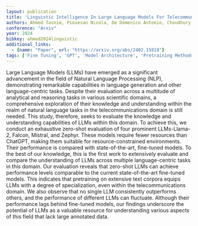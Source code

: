 ```yaml
---
layout: publication
title: 'Linguistic Intelligence In Large Language Models For Telecommunications'
authors: Ahmed Tasnim, Piovesan Nicola, De Domenico Antonio, Choudhury Salimur
conference: "Arxiv"
year: 2024
bibkey: ahmed2024linguistic
additional_links:
  - {name: "Paper", url: "https://arxiv.org/abs/2402.15818"}
tags: ['Fine Tuning', 'GPT', 'Model Architecture', 'Pretraining Methods', 'Training Techniques']
---
```

Large Language Models (LLMs) have emerged as a significant advancement in the
field of Natural Language Processing (NLP), demonstrating remarkable
capabilities in language generation and other language-centric tasks. Despite
their evaluation across a multitude of analytical and reasoning tasks in
various scientific domains, a comprehensive exploration of their knowledge and
understanding within the realm of natural language tasks in the
telecommunications domain is still needed. This study, therefore, seeks to
evaluate the knowledge and understanding capabilities of LLMs within this
domain. To achieve this, we conduct an exhaustive zero-shot evaluation of four
prominent LLMs-Llama-2, Falcon, Mistral, and Zephyr. These models require fewer
resources than ChatGPT, making them suitable for resource-constrained
environments. Their performance is compared with state-of-the-art, fine-tuned
models. To the best of our knowledge, this is the first work to extensively
evaluate and compare the understanding of LLMs across multiple language-centric
tasks in this domain. Our evaluation reveals that zero-shot LLMs can achieve
performance levels comparable to the current state-of-the-art fine-tuned
models. This indicates that pretraining on extensive text corpora equips LLMs
with a degree of specialization, even within the telecommunications domain. We
also observe that no single LLM consistently outperforms others, and the
performance of different LLMs can fluctuate. Although their performance lags
behind fine-tuned models, our findings underscore the potential of LLMs as a
valuable resource for understanding various aspects of this field that lack
large annotated data.
